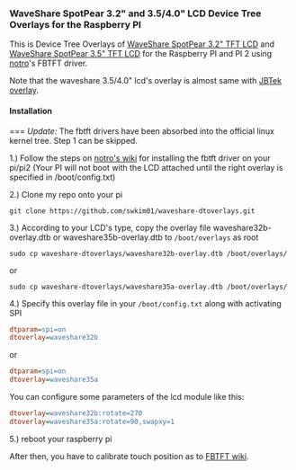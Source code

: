 ### WaveShare SpotPear 3.2" and 3.5/4.0" LCD Device Tree Overlays for the Raspberry PI
This is Device Tree Overlays of [WaveShare SpotPear 3.2" TFT LCD](http://www.waveshare.com/product/modules/oleds-lcds/3.2inch-rpi-lcd-b.htm) and [WaveShare SpotPear 3.5" TFT LCD](http://www.waveshare.com/product/modules/oleds-lcds/3.5inch-rpi-lcd-a.htm) for the Raspberry PI and PI 2 using [notro](https://github.com/notro)'s FBTFT driver.

Note that the waveshare 3.5/4.0" lcd's overlay is almost same with [JBTek overlay](https://github.com/acidjazz/jbtekoverlay).

#### Installation
===
*_Update:_* The fbtft drivers have been absorbed into the official linux kernel tree. Step 1 can be skipped.

1.) Follow the steps on [notro's wiki](https://github.com/notro/fbtft/wiki#install) for installing the fbtft driver on your pi/pi2 (Your PI will not boot with the LCD attached until the right overlay is specified in /boot/config.txt)

2.) Clone my repo onto your pi
```shell
git clone https://github.com/swkim01/waveshare-dtoverlays.git
```

3.) According to your LCD's type, copy the overlay file waveshare32b-overlay.dtb or waveshare35b-overlay.dtb to `/boot/overlays` as root
```shell
sudo cp waveshare-dtoverlays/waveshare32b-overlay.dtb /boot/overlays/
```
or
```shell
sudo cp waveshare-dtoverlays/waveshare35a-overlay.dtb /boot/overlays/
```

4.) Specify this overlay file in your `/boot/config.txt` along with activating SPI
```ini
dtparam=spi=on
dtoverlay=waveshare32b
```
or
```ini
dtparam=spi=on
dtoverlay=waveshare35a
```
You can configure some parameters of the lcd module like this:
```ini
dtoverlay=waveshare32b:rotate=270
dtoverlay=waveshare35a:rotate=90,swapxy=1
```

5.) reboot your raspberry pi

After then, you have to calibrate touch position as to [FBTFT wiki](https://github.com/notro/fbtft/wiki).
